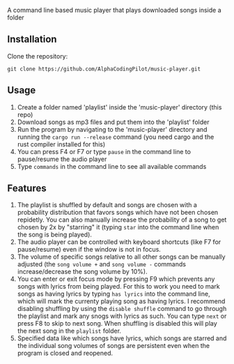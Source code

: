 A command line based music player that plays downloaded songs inside a folder

## Installation
Clone the repository:
```
git clone https://github.com/AlphaCodingPilot/music-player.git
```

## Usage
1. Create a folder named 'playlist' inside the 'music-player' directory (this repo)
2. Download songs as mp3 files and put them into the 'playlist' folder
3. Run the program by navigating to the 'music-player' directory and running the ```cargo run --release``` command (you need cargo and the rust compiler installed for this)
4. You can press F4 or F7 or type ```pause``` in the command line to pause/resume the audio player
5. Type ```commands``` in the command line to see all available commands

## Features
1. The playlist is shuffled by default and songs are chosen with a probability distribution that favors songs which have not been chosen repidetly. You can also manually increase the probability of a song to get chosen by 2x by "starring" it (typing ```star``` into the command line when the song is being played).
2. The audio player can be controlled with keyboard shortcuts (like F7 for pause/resume) even if the window is not in focus.
3. The volume of specific songs relative to all other songs can be manually adjusted (the ```song volume +``` and ```song volume -``` commands increase/decrease the song volume by 10%).
4. You can enter or exit focus mode by pressing F9 which prevents any songs with lyrics from being played. For this to work you need to mark songs as having lyrics by typing ```has lyrics``` into the command line, which will mark the currenty playing song as having lyrics. I recommend disabling shuffling by using the ```disable shuffle``` command to go through the playlist and mark any snogs with lyrics as such. You can type ```next``` or press F8 to skip to next song. When shuffling is disabled this will play the next song in the ```playlist``` folder.
5. Specified data like which songs have lyrics, which songs are starred and the individual song volumes of songs are persistent even when the program is closed and reopened.

